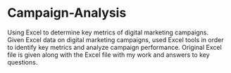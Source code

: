 # Campaign-Analysis
Using Excel to determine key metrics of digital marketing campaigns.  
Given Excel data on digital marketing campaigns, used Excel tools in order to identify key metrics and analyze campaign performance. Original Excel file is given along with the Excel file with my work and answers to key questions.
